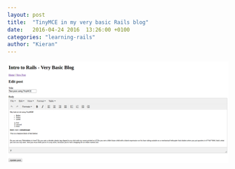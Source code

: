 ```yaml
---
layout: post
title:  "TinyMCE in my very basic Rails blog"
date:   2016-04-24 2016  13:26:00 +0100
categories: "learning-rails"
author: "Kieran"
---
```

![TinyMCE in my very basic Rails blog](/assets/tinymcetest.png)

